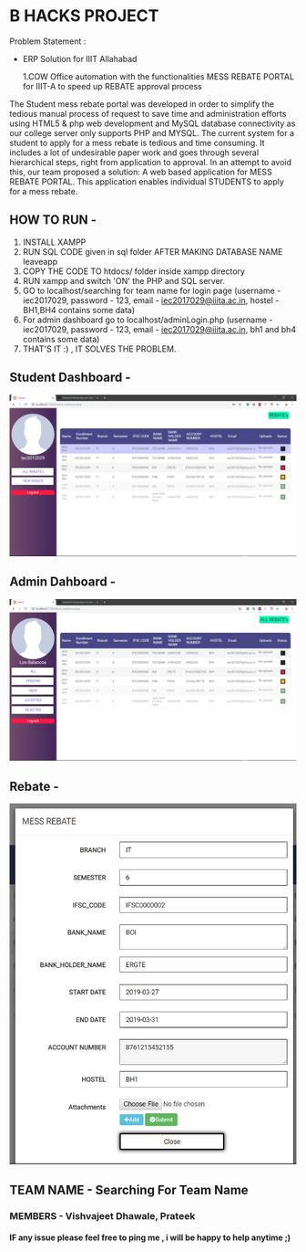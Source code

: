 # B HACKS PROJECT


Problem Statement :
* ERP Solution for IIIT Allahabad
  
  1.COW Office automation with the functionalities
    MESS REBATE PORTAL for IIIT-A to speed up REBATE approval process

The Student mess rebate portal was developed in order to simplify the tedious manual process of  request to save time and administration efforts using HTML5 & php web development and MySQL database connectivity as our college server only supports PHP and MYSQL.
The current system for a student to apply for a mess rebate is tedious and time consuming. It includes a lot of undesirable paper work and goes through several hierarchical steps, right from application to approval. In an attempt to avoid this, our team proposed a solution: A web based application for MESS REBATE PORTAL. This application enables individual STUDENTS to apply for a mess rebate.

## HOW TO RUN -

1. INSTALL XAMPP
2. RUN SQL CODE given in sql folder AFTER MAKING DATABASE NAME leaveapp
3. COPY THE CODE TO htdocs/ folder inside xampp directory
4. RUN xampp and switch 'ON' the PHP and SQL server.
5. GO to localhost/searching for team name for login page (username - iec2017029, password - 123, email - iec2017029@iiita.ac.in, hostel - BH1,BH4 contains some data) 
6. For admin dashboard go to localhost/adminLogin.php (username - iec2017029, password - 123, email - iec2017029@iiita.ac.in, bh1 and bh4 contains some data)
7. THAT'S IT :) , IT SOLVES THE PROBLEM.


## Student Dashboard -

![](https://raw.githubusercontent.com/mivishvajeet/Bhacks2019/master/bhacks2019-master/bhacks2019-master/searching%20for%20team%20name/demo%20images/student_dashboard.PNG)

## Admin Dahboard -

![](https://raw.githubusercontent.com/mivishvajeet/Bhacks2019/master/bhacks2019-master/bhacks2019-master/searching%20for%20team%20name/demo%20images/admin_dashboard.PNG)

## Rebate -

![](https://raw.githubusercontent.com/mivishvajeet/Bhacks2019/master/bhacks2019-master/bhacks2019-master/searching%20for%20team%20name/demo%20images/student_modal.PNG)


## TEAM NAME - Searching For Team Name

### MEMBERS - Vishvajeet Dhawale, Prateek

#### IF any issue please feel free to ping me , i will be happy to help anytime ;)


